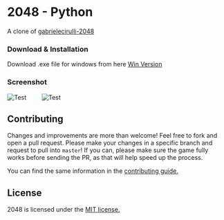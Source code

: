# 2048 - Python
A clone of [gabrielecirulli-2048](https://github.com/gabrielecirulli/2048)

### Download & Installation
Download .exe file for windows from here [Win Version](www.google.com)


### Screenshot

 ![Test](https://media.giphy.com/media/zcpW8Ng2pTDjo2jvKe/giphy.gif)     &nbsp;&nbsp;&nbsp; &nbsp;&nbsp;&nbsp;   ![Test](https://media.giphy.com/media/BonNAyikx2GTjVd63i/giphy.gif)
  
 



## Contributing
Changes and improvements are more than welcome! Feel free to fork and open a pull request. Please make your changes in a specific branch and request to pull into `master`! If you can, please make sure the game fully works before sending the PR, as that will help speed up the process.

You can find the same information in the [contributing guide.](https://github.com/gabrielecirulli/2048/blob/master/CONTRIBUTING.md)

## License
2048 is licensed under the [MIT license.](https://github.com/gabrielecirulli/2048/blob/master/LICENSE.txt)
